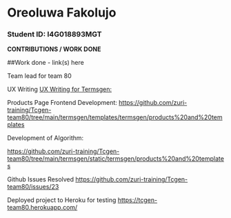 # Oreoluwa Fakolujo

### Student ID: I4G018893MGT

**CONTRIBUTIONS / WORK DONE**

##Work done - link(s) here

Team lead for team 80

UX Writing
[UX Writing for Termsgen:](https://docs.google.com/document/d/1vM-kYWE90I3j4QU0FkpIKYW_3bl7BearD04ghlKTrms/edit?mode=html)

Products Page Frontend Development: 
https://github.com/zuri-training/Tcgen-team80/tree/main/termsgen/templates/termsgen/products%20and%20templates

Development of Algorithm:

https://github.com/zuri-training/Tcgen-team80/tree/main/termsgen/static/termsgen/products%20and%20templates

Github Issues Resolved
https://github.com/zuri-training/Tcgen-team80/issues/23

Deployed project to Heroku for testing
https://tcgen-team80.herokuapp.com/
